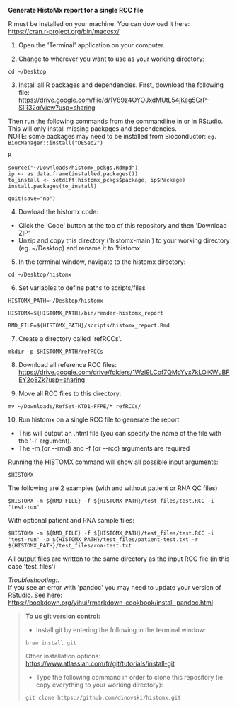 **Generate HistoMx report for a single RCC file**

R must be installed on your machine. You can dowload it here:  
https://cran.r-project.org/bin/macosx/

1. Open the 'Terminal' application on your computer.

2. Change to wherever you want to use as your working directory:
```
cd ~/Desktop
```

3. Install all R packages and dependencies. First, download the following file:  
https://drive.google.com/file/d/1V89z4OYOJxdMUtL54jKeg5CrP-SIR32q/view?usp=sharing

Then run the following commands from the commandline in or in RStudio. This will only install missing packages and dependencies.  
NOTE: some packages may need to be installed from Bioconductor: ```eg. BiocManager::install("DESeq2")```
```
R

source("~/Downloads/histomx_pckgs.Rdmpd")
ip <- as.data.frame(installed.packages())
to_install <- setdiff(histomx_pckgs$package, ip$Package)
install.packages(to_install)

quit(save="no")
```

4. Dowload the histomx code:  
* Click the 'Code' button at the top of this repository and then 'Download ZIP'
* Unzip and copy this directory ('histomx-main') to your working directory (eg. ~/Desktop) and rename it to 'histomx'

5. In the terminal window, navigate to the histomx directory:
```
cd ~/Desktop/histomx
```

6. Set variables to define paths to scripts/files
```
HISTOMX_PATH=~/Desktop/histomx 

HISTOMX=${HISTOMX_PATH}/bin/render-histomx_report  

RMD_FILE=${HISTOMX_PATH}/scripts/histomx_report.Rmd
```

7. Create a directory called 'refRCCs'.
```
mkdir -p $HISTOMX_PATH/refRCCs
```

8. Download all reference RCC files:  
https://drive.google.com/drive/folders/1Wzi9LCof7QMcYyx7kLOiKWuBFEY2o8Zk?usp=sharing

9. Move all RCC files to this directory:
```
mv ~/Downloads/RefSet-KTD1-FFPE/* refRCCs/
```

10. Run histomx on a single RCC file to generate the report
* This will output an .html file (you can specify the name of the file with the '-i' argument).
* The -m (or --rmd) and -f (or --rcc) arguments are required

Running the HISTOMX command will show all possible input arguments:
```
$HISTOMX
```

The following are 2 examples (with and without patient or RNA QC files)
```
$HISTOMX -m ${RMD_FILE} -f ${HISTOMX_PATH}/test_files/test.RCC -i 'test-run'
```
With optional patient and RNA sample files:
```
$HISTOMX -m ${RMD_FILE} -f ${HISTOMX_PATH}/test_files/test.RCC -i 'test-run' -p ${HISTOMX_PATH}/test_files/patient-test.txt -r ${HISTOMX_PATH}/test_files/rna-test.txt
```
All output files are written to the same directory as the input RCC file (in this case 'test_files')

*Troubleshooting:*.  
If you see an error with 'pandoc' you may need to update your version of RStudio. See here:  
https://bookdown.org/yihui/rmarkdown-cookbook/install-pandoc.html

> **To us git version control:**
> * Install git by entering the following in the terminal window:
> ```
> brew install git
> ```
> Other installation options: https://www.atlassian.com/fr/git/tutorials/install-git
>
> * Type the following command in order to clone this repository (ie. copy everything to your working directory):
> ```
> git clone https://github.com/dinovski/histomx.git
> ```

